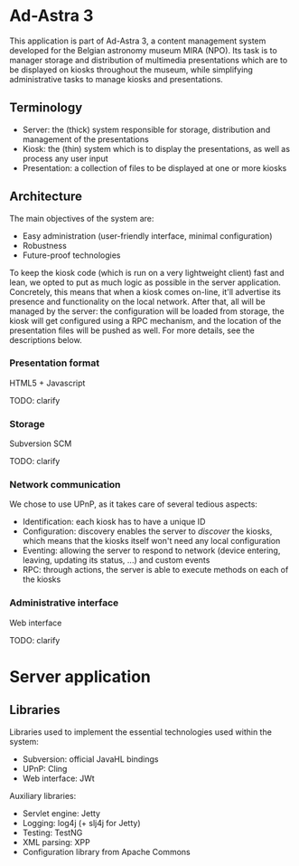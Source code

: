 Ad-Astra 3
==========

This application is part of Ad-Astra 3, a content management system developed for the Belgian astronomy museum MIRA (NPO). Its task is to manager storage and distribution of multimedia presentations which are to be displayed on kiosks throughout the museum, while simplifying administrative tasks to manage kiosks and presentations.


Terminology
-----------

* Server: the (thick) system responsible for storage, distribution and management of the presentations
* Kiosk: the (thin) system which is to display the presentations, as well as process any user input
* Presentation: a collection of files to be displayed at one or more kiosks


Architecture
------------

The main objectives of the system are:

* Easy administration (user-friendly interface, minimal configuration)
* Robustness
* Future-proof technologies

To keep the kiosk code (which is run on a very lightweight client) fast and lean, we opted to put as much logic as possible in the server application. Concretely, this means that when a kiosk comes on-line, it'll advertise its presence and functionality on the local network. After that, all will be managed by the server: the configuration will be loaded from storage, the kiosk will get configured using a RPC mechanism, and the location of the presentation files will be pushed as well. For more details, see the descriptions below.


### Presentation format

HTML5 + Javascript

TODO: clarify


### Storage

Subversion SCM

TODO: clarify


### Network communication

We chose to use UPnP, as it takes care of several tedious aspects:

* Identification: each kiosk has to have a unique ID
* Configuration: discovery enables the server to _discover_ the kiosks, which means that the kiosks itself won't need any local configuration
* Eventing: allowing the server to respond to network (device entering, leaving, updating its status, ...) and custom events
* RPC: through actions, the server is able to execute methods on each of the kiosks


### Administrative interface

Web interface

TODO: clarify




Server application
==================

Libraries
---------

Libraries used to implement the essential technologies used within the system:

* Subversion: official JavaHL bindings
* UPnP: Cling
* Web interface: JWt

Auxiliary libraries:

* Servlet engine: Jetty
* Logging: log4j (+ slj4j for Jetty)
* Testing: TestNG
* XML parsing: XPP
* Configuration library from Apache Commons
